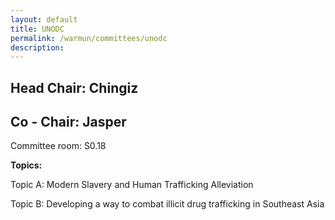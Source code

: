 ```yaml
---
layout: default
title: UNODC
permalink: /warmun/committees/unodc
description:
---
```

## Head Chair: Chingiz

## Co - Chair: Jasper

Committee room: S0.18

<b>Topics:</b>

  Topic A: Modern Slavery and Human Trafficking Alleviation 

  Topic B: Developing a way to combat illicit drug trafficking in Southeast Asia

